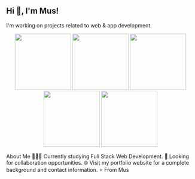 <p align="center">
  <h2>Hi 👋, I'm Mus!</h2>
  <p>I'm working on projects related to web & app development.</p>
</p>
<p align="center">
  <img src="https://i.giphy.com/media/v1.Y2lkPTc5MGI3NjExb3J4cmZ4ajJpNHRobTBleGJlbnM1MXlwcmQ4aGV3cnN4cXY0c3E4eCZlcD12MV9pbnRlcm5hbF9naWZfYnlfaWQmY3Q9Zw/SvFocn0wNMx0iv2rYz/giphy.gif" width="150">
  <img src="https://i.giphy.com/media/v1.Y2lkPTc5MGI3NjExNTZkYzd1eHd0ZGhwZGFsc2NvZWs4ZmpyMWNwdDMxZWw2emNjb3hlMyZlcD12MV9pbnRlcm5hbF9naWZfYnlfaWQmY3Q9Zw/vISmwpBJUNYzukTnVx/giphy.gif" width="150">
  <img src="https://static-00.iconduck.com/assets.00/node-js-icon-1817x2048-g8tzf91e.png" width="150">
  <img src="https://static-00.iconduck.com/assets.00/text-x-typescript-icon-1490x2048-yrdkts7z.png" width="150">
  <img src="https://upload.wikimedia.org/wikipedia/commons/3/31/Webysther_20160423_-_Elephpant.svg" width="150">
</p>
About Me
👨🏽‍💻 Currently studying Full Stack Web Development.
🤝 Looking for collaboration opportunities.
🌐 Visit my portfolio website for a complete background and contact information.
⭐ From Mus
